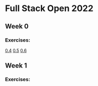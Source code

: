 # Full Stack Open 2022
## Week 0
### Exercises:
[0.4](https://github.com/kasperikaivola/fsopen/blob/master/fs_week0/0.4.pdf)
[0.5](https://github.com/kasperikaivola/fsopen/blob/master/fs_week0/0.5.pdf)
[0.6](https://github.com/kasperikaivola/fsopen/blob/master/fs_week0/0.6.pdf)

## Week 1
### Exercises:
